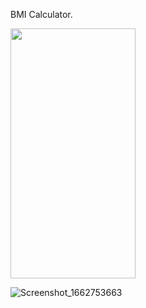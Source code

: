 BMI Calculator.

<img src="https://user-images.githubusercontent.com/91149068/189434698-4fd279e3-d6c9-4d84-8e85-4ac1b5037c13.png" width="200" height="400" />



![Screenshot_1662753663](https://user-images.githubusercontent.com/91149068/189434764-369278cc-3b01-4356-b36b-0d4b736986fc.png)

